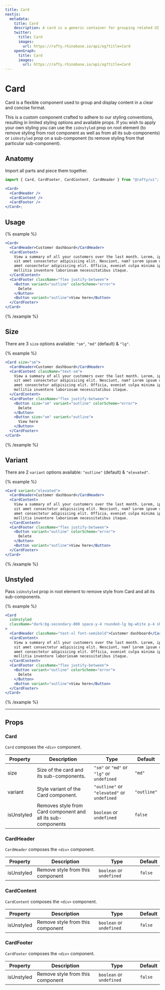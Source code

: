 ```yaml
---
title: Card
nextjs:
  metadata:
    title: Card
    description: A card is a generic container for grouping related UI elements and content.
    twitter:
      title: Card
      images:
        url: https://rafty.rhinobase.io/api/og?title=Card
    openGraph:
      title: Card
      images:
        url: https://rafty.rhinobase.io/api/og?title=Card
---
```


# Card

Card is a flexible component used to group and display content in a clear and concise format.

This is a custom component crafted to adhere to our styling conventions, resulting in limited styling options and available props. If you wish to apply your own styling you can use the `isUnstyled` prop on root element (to remove styling from root component as well as from all its sub-components) or `isUnstyled` prop on a sub-component (to remove styling from that particular sub-component).

## Anatomy

Import all parts and piece them together.

```jsx
import { Card, CardFooter, CardContent, CardHeader } from "@rafty/ui";

<Card>
  <CardHeader />
  <CardContent />
  <CardFooter />
</Card>;
```

## Usage

{% example %}

```jsx
<Card>
  <CardHeader>Customer dashboard</CardHeader>
  <CardContent>
    View a summary of all your customers over the last month. Lorem, ipsum dolor
    sit amet consectetur adipisicing elit. Nesciunt, nam? Lorem ipsum dolor sit,
    amet consectetur adipisicing elit. Officia, eveniet culpa minima ipsa rem in
    mollitia inventore laboriosam necessitatibus itaque.
  </CardContent>
  <CardFooter className="flex justify-between">
    <Button variant="outline" colorScheme="error">
      Delete
    </Button>
    <Button variant="outline">View here</Button>
  </CardFooter>
</Card>
```

{% /example %}

## Size

There are 3 `size` options available: `"sm"`, `"md"` (default) & `"lg"`.

{% example %}

```jsx
<Card size="sm">
  <CardHeader>Customer dashboard</CardHeader>
  <CardContent className="text-sm">
    View a summary of all your customers over the last month. Lorem, ipsum dolor
    sit amet consectetur adipisicing elit. Nesciunt, nam? Lorem ipsum dolor sit,
    amet consectetur adipisicing elit. Officia, eveniet culpa minima ipsa rem in
    mollitia inventore laboriosam necessitatibus itaque.
  </CardContent>
  <CardFooter className="flex justify-between">
    <Button size="sm" variant="outline" colorScheme="error">
      Delete
    </Button>
    <Button size="sm" variant="outline">
      View here
    </Button>
  </CardFooter>
</Card>
```

{% /example %}

## Variant

There are 2 `variant` options available: `"outline"` (default) & `"elevated"`.

{% example %}

```jsx
<Card variant="elevated">
  <CardHeader>Customer dashboard</CardHeader>
  <CardContent>
    View a summary of all your customers over the last month. Lorem, ipsum dolor
    sit amet consectetur adipisicing elit. Nesciunt, nam? Lorem ipsum dolor sit,
    amet consectetur adipisicing elit. Officia, eveniet culpa minima ipsa rem in
    mollitia inventore laboriosam necessitatibus itaque.
  </CardContent>
  <CardFooter className="flex justify-between">
    <Button variant="outline" colorScheme="error">
      Delete
    </Button>
    <Button variant="outline">View here</Button>
  </CardFooter>
</Card>
```

{% /example %}

## Unstyled

Pass `isUnstyled` prop in root element to remove style from Card and all its sub-components.

{% example %}

```jsx
<Card
  isUnstyled
  className="dark:bg-secondary-800 space-y-4 rounded-lg bg-white p-4 shadow-md dark:text-white"
>
  <CardHeader className="text-xl font-semibold">Customer dashboard</CardHeader>
  <CardContent>
    View a summary of all your customers over the last month. Lorem, ipsum dolor
    sit amet consectetur adipisicing elit. Nesciunt, nam? Lorem ipsum dolor sit,
    amet consectetur adipisicing elit. Officia, eveniet culpa minima ipsa rem in
    mollitia inventore laboriosam necessitatibus itaque.
  </CardContent>
  <CardFooter className="flex justify-between">
    <Button variant="outline" colorScheme="error">
      Delete
    </Button>
    <Button variant="outline">View here</Button>
  </CardFooter>
</Card>
```

{% /example %}

---

## Props

### Card

`Card` composes the `<div>` component.

| Property   | Description                                                  | Type                                       | Default     |
| ---------- | ------------------------------------------------------------ | ------------------------------------------ | ----------- |
| size       | Size of the card and its sub-components.                     | `"sm"` or `"md"` or `"lg"` or `undefined`  | `"md"`      |
| variant    | Style variant of the Card component.                         | `"outline"` or `"elevated"` or `undefined` | `"outline"` |
| isUnstyled | Removes style from Card component and all its sub-components | `boolean` or `undefined`                   | `false`     |

### CardHeader

`CardHeader` composes the `<div>` component.

| Property   | Description                      | Type                     | Default |
| ---------- | -------------------------------- | ------------------------ | ------- |
| isUnstyled | Remove style from this component | `boolean` or `undefined` | `false` |

### CardContent

`CardContent` composes the `<div>` component.

| Property   | Description                      | Type                     | Default |
| ---------- | -------------------------------- | ------------------------ | ------- |
| isUnstyled | Remove style from this component | `boolean` or `undefined` | `false` |

### CardFooter

`CardFooter` composes the `<div>` component.

| Property   | Description                      | Type                     | Default |
| ---------- | -------------------------------- | ------------------------ | ------- |
| isUnstyled | Remove style from this component | `boolean` or `undefined` | `false` |
